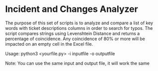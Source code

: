 <H1>Incident and Changes Analyzer</H1>

The purpose of this set of scripts is to analyze and compare a list of key words with ticket descriptions columns in order to search for typos. The script compares strings using Levenshtein Distance and returns a percentage of coincidence.
Any coincidence of 80% or more will be impacted on an empty cell in the Excel file.

Usage: python3 <yourfile.py> -i inputfile -o outputfile

Note: You can use the same input and output file, it will work the same
